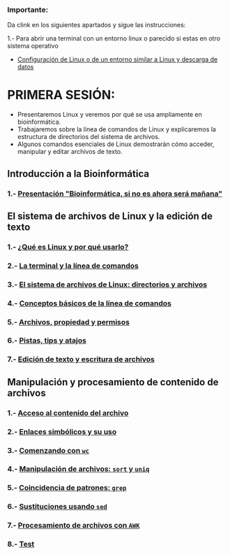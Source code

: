 ### Importante:

Da clink en los siguientes apartados y sigue las instrucciones:

1.- Para abrir una terminal con un entorno linux o parecido si estas en otro sistema operativo
- [Configuración de Linux o de un entorno similar a Linux y descarga de datos](Inst_conf_Linux.md)


# PRIMERA SESIÓN:

- Presentaremos Linux y veremos por qué se usa ampliamente en bioinformática.
- Trabajaremos sobre la línea de comandos de Linux y explicaremos la estructura de directorios del sistema de archivos.
- Algunos comandos esenciales de Linux demostrarán cómo acceder, manipular y editar archivos de texto.

## Introducción a  la Bioinformática
### 1.- [Presentación "Bioinformática, si no es ahora será mañana"](https://docs.google.com/presentation/d/e/2PACX-1vTJithkqakvslzBI_T1MJisIqemVi-fdU9uDC5SB6IR7GK3zc3oAEHFbPJiciHMbJT9yvuSovfOdTJk/pub?start=true&loop=false&delayms=60000)

## El sistema de archivos de Linux y la edición de texto
### 1.- [¿Qué es Linux y por qué usarlo?](Linux.md)
### 2.- [La terminal y la línea de comandos](Terminal.md)
### 3.- [El sistema de archivos de Linux: directorios y archivos](Sistema_archivos_linux.md)
### 4.- [Conceptos básicos de la línea de comandos](linea_comandos.md)
### 5.- [Archivos, propiedad y permisos](Archivos_permisos.md)
### 6.- [Pistas, tips y atajos](https://drive.google.com/file/d/1Fwb7rzihKH6SpdX6pCLlJZqEppxmxBpI/view?usp=sharing)
### 7.- [Edición de texto y escritura de archivos](Edicion_texto.md)

## Manipulación y procesamiento de contenido de archivos
### 1.- [Acceso al contenido del archivo](Acceso_cont_archivo.md)
### 2.- [Enlaces simbólicos y su uso](Enlaces_simbolicos.md)
### 3.- [Comenzando con `wc`](wc.md)
### 4.- [Manipulación de archivos: `sort` y `uniq`](sort_uniq.md)
### 5.- [Coincidencia de patrones: `grep`](grep.md)
### 6.- [Sustituciones usando `sed`](sed.md)
### 7.- [Procesamiento de archivos con `AWK`](awk.md)
### 8.- [Test](Test_parte1.md)
